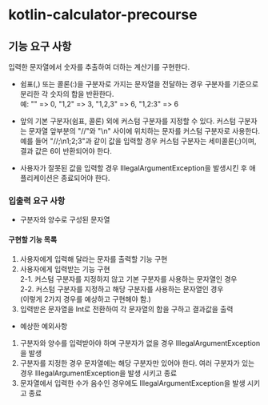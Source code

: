 # kotlin-calculator-precourse

##  기능 요구 사항
입력한 문자열에서 숫자를 추출하여 더하는 계산기를 구현한다.

*  쉼표(,) 또는 콜론(:)을 구분자로 가지는 문자열을 전달하는 경우 구분자를 기준으로 분리한 각 숫자의 합을 반환한다.  
예: "" => 0, "1,2" => 3, "1,2,3" => 6, "1,2:3" => 6

*  앞의 기본 구분자(쉼표, 콜론) 외에 커스텀 구분자를 지정할 수 있다. 커스텀 구분자는 문자열 앞부분의 "//"와 "\n" 사이에 위치하는 문자를 커스텀 구분자로 사용한다.  
예를 들어 "//;\n1;2;3"과 같이 값을 입력할 경우 커스텀 구분자는 세미콜론(;)이며, 결과 값은 6이 반환되어야 한다.

*  사용자가 잘못된 값을 입력할 경우 IllegalArgumentException을 발생시킨 후 애플리케이션은 종료되어야 한다.

###  입출력 요구 사항
* 구분자와 양수로 구성된 문자열

#### 구현할 기능 목록
1. 사용자에게 입력해 달라는 문자를 출력할 기능 구현
2. 사용자에게 입력받는 기능 구현  
2-1. 커스텀 구분자를 지정하지 않고 기본 구분자를 사용하는 문자열인 경우  
2-2. 커스텀 구분자를 지정하고 해당 구분자를 사용하는 문자열인 경우    
(이렇게 2가지 경우를 예상하고 구현해야 함.)
3. 입력받은 문자열을 Int로 전환하여 각 문자열의 합을 구하고 결과값을 출력

*  예상한 예외사항
1. 구분자와 양수를 입력받아야 하며 구분자가 없을 경우 IllegalArgumentException을 발생
2. 구분자를 지정한 경우 문자열에는 해당 구분자만 있어야 한다. 여러 구분자가 있는경우 IllegalArgumentException을 발생 시키고 종료
3. 문자열에서 입력한 수가 음수인 경우에도 IllegalArgumentException을 발생 시키고 종료
